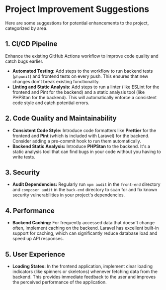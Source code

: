 # Project Improvement Suggestions

Here are some suggestions for potential enhancements to the project, categorized by area.

## 1. CI/CD Pipeline

Enhance the existing GitHub Actions workflow to improve code quality and catch bugs earlier.

-   **Automated Testing:** Add steps to the workflow to run backend tests (`phpunit`) and frontend tests on every push. This ensures that new changes don't break existing functionality.
-   **Linting and Static Analysis:** Add steps to run a linter (like ESLint for the frontend and Pint for the backend) and a static analysis tool (like PHPStan for the backend). This will automatically enforce a consistent code style and catch potential errors.

## 2. Code Quality and Maintainability

-   **Consistent Code Style:** Introduce code formatters like **Prettier** for the frontend and **Pint** (which is included with Laravel) for the backend. Consider adding a pre-commit hook to run them automatically.
-   **Backend Static Analysis:** Introduce **PHPStan** to the backend. It's a static analysis tool that can find bugs in your code without you having to write tests.

## 3. Security

-   **Audit Dependencies:** Regularly run `npm audit` in the `front-end` directory and `composer audit` in the `back-end` directory to scan for and fix known security vulnerabilities in your project's dependencies.

## 4. Performance

-   **Backend Caching:** For frequently accessed data that doesn't change often, implement caching on the backend. Laravel has excellent built-in support for caching, which can significantly reduce database load and speed up API responses.

## 5. User Experience

-   **Loading States:** In the frontend application, implement clear loading indicators (like spinners or skeletons) whenever fetching data from the backend. This provides immediate feedback to the user and improves the perceived performance of the application.
